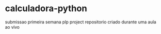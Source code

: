 # calculadora-python
submissao primeira semana plp project
repositorio criado durante uma aula ao vivo

